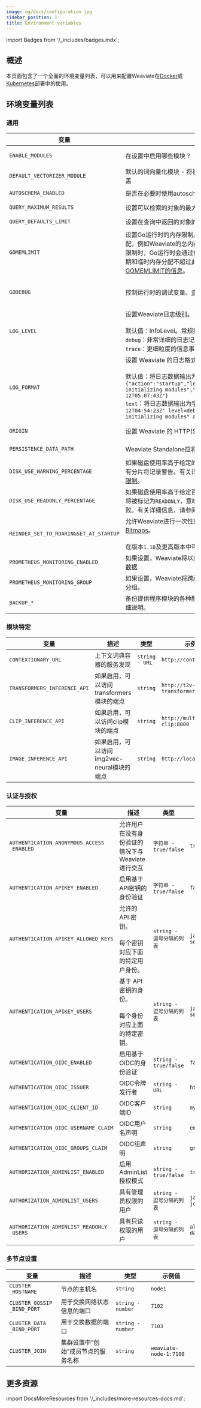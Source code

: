 ```yaml
---
image: og/docs/configuration.jpg
sidebar_position: 1
title: Environment variables
---
```


<!-- TODO - 创建OG图片 -->

import Badges from '/_includes/badges.mdx';

<Badges/>

## 概述

本页面包含了一个全面的环境变量列表，可以用来配置Weaviate在[Docker](../installation/docker-compose.md)或[Kubernetes](../installation/kubernetes.md)部署中的使用。

## 环境变量列表

### 通用

| 变量 | 描述 | 类型 | 示例值 |
| --- | --- | --- | --- |
| <code>ENABLE_MODULE<wbr />S</code> | 在设置中启用哪些模块？ | `字符串 - 逗号分隔的列表` | `text2vec-openai,generative-openai` |
| <code>DEFAULT_VECTORIZER<wbr />_MODULE</code> | 默认的词向量化模块 - 将被模式中定义的任何类级别值覆盖 | `字符串` | `text2vec-contextionary` |
| <code>AUTOSCHEMA_ENABLED</code> | 是否在必要时使用autoschema推断模式（默认值：`true`） | `string - true/false` | `true` |
| <code>QUERY_MAXIMUM_RESULTS</code> | 设置可以检索的对象的最大总数。 | `string - number` | `10000` |
| <code>QUERY_DEFAULTS_LIMIT</code> | 设置在查询中返回的对象的默认数量。 | `string - number` | `25` |
| `GOMEMLIMIT` | 设置Go运行时的内存限制。这应该与您的可用内存相匹配，例如Weaviate的总内存的10-20%。当内存使用接近限制时，Go运行时会通过使垃圾收集器更加积极来确保长期和临时内存分配不超过此值。[了解更多关于GOMEMLIMIT的信息](/blog/gomemlimit-a-game-changer-for-high-memory-applications)。 | `string - 内存限制的SI单位` | `4096MiB` |
| `GODEBUG` | 控制运行时的调试变量。[查看官方Go文档](https://pkg.go.dev/runtime)。 | `字符串 - 逗号分隔的name=val对列表` | `gctrace=1` |
| `LOG_LEVEL` | 设置Weaviate日志级别。<br/><br/>默认值：InfoLevel。常规操作记录。<br/>`debug`：非常详细的日志记录。<br/>`trace`：更细粒度的信息事件。 | `字符串` | |
| `LOG_FORMAT` | 设置 Weaviate 的日志格式 <br/><br/>默认值：将日志数据输出为 JSON。例如：`{"action":"startup","level":"debug","msg":"finished initializing modules","time":"2023-04-12T05:07:43Z"}` <br/>`text`：将日志数据输出为字符串。例如：`time="2023-04-12T04:54:23Z" level=debug msg="finished initializing modules" action=startup` | `string` |  |
| `ORIGIN` | 设置 Weaviate 的 HTTP(S) 起源 | `string - HTTP 起源` | `https://my-weaviate-deployment.com` |
| <code>PERSISTENCE<wbr />_DATA<wbr />_PATH</code> | Weaviate Standalone应将其数据存储在何处？ | `string - 文件路径` | `/var/lib/weaviate` |
| <code>DISK_USE<wbr />_WARNING<wbr />_PERCENTAGE</code> | 如果磁盘使用率高于给定的百分比，受影响节点磁盘上的所有分片将记录警告。有关详细信息，请参阅[磁盘压力警告和限制](/developers/weaviate/configuration/persistence.md#disk-pressure-warnings-and-limits)。 | `string - 数字` | `80` |
| <code>DISK_USE<wbr />_READONLY<wbr />_PERCENTAGE</code> | 如果磁盘使用率高于给定百分比，受影响节点上的所有分片将被标记为`READONLY`，意味着所有未来的写入请求将失败。有关详细信息，请参阅[磁盘压力警告和限制](/developers/weaviate/configuration/persistence.md#disk-pressure-warnings-and-limits)。 | `string - number` | `90` |
| <code>REINDEX_SET_TO_ROARINGSET_AT_STARTUP</code> | 允许Weaviate进行一次性重新索引，以[使用Roaring Bitmaps](../concepts/prefiltering.md#migration-to-roaring-bitmaps)。<br/><br/>在版本`1.18`及更高版本中可用。 | `string - true/false` | `true` |
| <code>PROMETHEUS<wbr />_MONITORING<wbr />_ENABLED</code>  | 如果设置，Weaviate将以兼容Prometheus的格式收集[指标数据](/developers/weaviate/configuration/monitoring.md) | `string - true/false` | `false` |
| <code>PROMETHEUS<wbr />_MONITORING<wbr />_GROUP</code> | 如果设置，Weaviate将跨所有分片对相同类别的指标进行分组。 | `string - true/false` | `true` |
| `BACKUP_*` | 备份提供程序模块的各种配置变量。它们在[备份页面](/developers/weaviate/configuration/backups.md)上有详细说明。 | |

### 模块特定

| 变量 | 描述 | 类型 | 示例值 |
| --- | --- | --- | --- |
| <code>CONTEXTIONARY<wbr />_URL</code> | 上下文词典容器的服务发现 | `string - URL` | `http://contextionary` |
| <code>TRANSFORMERS_INFERENCE_API</code> | 如果启用，可以访问transformers模块的端点 | `string` | `http://t2v-transformers:8080` |
| <code>CLIP_INFERENCE_API</code> | 如果启用，可以访问clip模块的端点 | `string` | `http://multi2vec-clip:8000` |
| <code>IMAGE_INFERENCE_API</code> | 如果启用，可以访问img2vec-neural模块的端点 | `string` | `http://localhost:8000` |

### 认证与授权

| 变量 | 描述 | 类型 | 示例值 |
| --- | --- | --- | --- |
| <code>AUTHENTICATION<wbr/>_ANONYMOUS<wbr/>_ACCESS<wbr/>_ENABLED</code> | 允许用户在没有身份验证的情况下与Weaviate进行交互 | `字符串 - true/false` | `true` |
| <code>AUTHENTICATION<wbr/>_APIKEY<wbr/>_ENABLED</code> | 启用基于API密钥的身份验证 | `字符串 - true/false` | `false` |
| <code>AUTHENTICATION_APIKEY_ALLOWED_KEYS</code> | 允许的 API 密钥。 <br/><br/> 每个密钥对应下面的特定用户身份。 | `string - 逗号分隔的列表` | `jane-secret-key,ian-secret-key` |
| <code>AUTHENTICATION_APIKEY_USERS</code> | 基于 API 密钥的身份。 <br/><br/> 每个身份对应上面的特定密钥。 | `string - 逗号分隔的列表` | `jane@doe.com,ian-smith` |
| <code>AUTHENTICATION<wbr />_OIDC<wbr />_ENABLED</code> | 启用基于OIDC的身份验证 | `string - true/false` | `false` |
| <code>AUTHENTICATION<wbr />_OIDC<wbr />_ISSUER</code> | OIDC令牌发行者 | `string - URL` | `https://myissuer.com` |
| <code>AUTHENTICATION<wbr />_OIDC<wbr />_CLIENT<wbr />_ID</code> | OIDC客户端ID | `string` | `my-client-id` |
| <code>AUTHENTICATION<wbr />_OIDC<wbr />_USERNAME<wbr />_CLAIM</code> | OIDC用户名声明 | `string` | `email` |
| <code>AUTHENTICATION<wbr />_OIDC<wbr />_GROUPS<wbr />_CLAIM</code> | OIDC组声明 | `string` | `groups` |
| <code>AUTHORIZATION<wbr />_ADMINLIST<wbr />_ENABLED</code> | 启用AdminList授权模式 | `string - true/false` | `true` |
| <code>AUTHORIZATION<wbr />_ADMINLIST<wbr />_USERS</code> | 具有管理员权限的用户 | `string - 逗号分隔的列表` | <code>jane<wbr />@example.com,<wbr />john<wbr />@example.com</code> |
| <code>AUTHORIZATION<wbr />_ADMINLIST<wbr />_READONLY<wbr />_USERS</code> | 具有只读权限的用户 | `string - 逗号分隔的列表` | <code>alice<wbr />@example.com,<wbr />dave<wbr />@example.com</code> |

### 多节点设置

| 变量 | 描述 | 类型 | 示例值 |
| --- | --- | --- | --- |
| <code>CLUSTER<wbr />_HOSTNAME</code> | 节点的主机名 | `string` | `node1` |
| <code>CLUSTER<wbr />_GOSSIP<wbr />_BIND<wbr />_PORT</code> | 用于交换网络状态信息的端口 | `string - number` | `7102` |
| <code>CLUSTER<wbr />_DATA<wbr />_BIND<wbr />_PORT</code> | 用于交换数据的端口 | `string - number` | `7103` |
| <code>CLUSTER<wbr />_JOIN</code> | 集群设置中“创始”成员节点的服务名称 | `string` | `weaviate-node-1:7100` |

## 更多资源

import DocsMoreResources from '/_includes/more-resources-docs.md';

<DocsMoreResources />